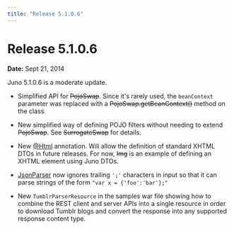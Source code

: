```yaml
---
title: "Release 5.1.0.6"
---
```


# Release 5.1.0.6

**Date:** Sept 21, 2014

Juno 5.1.0.6 is a moderate update.

- Simplified API for  ~~PojoSwap~~.
  Since it's rarely used, the `beanContext` parameter was replaced with a ~~PojoSwap.getBeanContext()~~ method on the
  class.

- New simplified way of defining POJO filters without needing to extend  ~~PojoSwap~~.
  See  ~~SurrogateSwap~~ for details.

- New [@Html]({{API_DOCS}}/org/apache/juneau/html/annotation/Html.html) annotation.
  Will allow the definition of standard XHTML DTOs in future releases.
  For now,  ~~Img~~ is an example of defining an XHTML element using Juno DTOs.

- [JsonParser]({{API_DOCS}}/org/apache/juneau/json/JsonParser.html) now ignores trailing `';'` characters in input so that it can parse strings of the form `"var x = {'foo':'bar'};"`

- New `TumblrParserResource` in the samples war file showing how to combine the REST client and server APIs into a single resource in order to download Tumblr blogs and convert the response into any supported response content type.